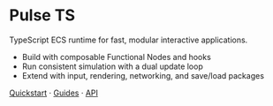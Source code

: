 # Pulse TS

TypeScript ECS runtime for fast, modular interactive applications.

- Build with composable Functional Nodes and hooks
- Run consistent simulation with a dual update loop
- Extend with input, rendering, networking, and save/load packages

[Quickstart](/learn/quickstart) · [Guides](/guides/camera-controls-render) · [API](/api/README)


